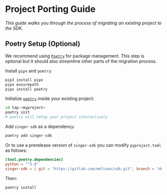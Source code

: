 # Project Porting Guide

_This guide walks you through the process of migrating an existing project to the SDK._

## Poetry Setup (Optional)

We recommend using [`Poetry`](https://python-poetry.org/) for package management. This step is optional but it should also
streamline other parts of the migration process.

Install `pipx` and `poetry`:

```bash
pip3 install pipx
pipx ensurepath
pipx install poetry
```

Initialize [`poetry`](https://python-poetry.org/) inside your existing project:

```bash
cd tap-<myproject>
poetry init
# poetry will setup your project interactively
```

Add `singer-sdk` as a dependency:

```bash
poetry add singer-sdk
```

Or to use a prerelease version of `singer-sdk` you can modify `pyproject.toml` as follows:

```toml
[tool.poetry.dependencies]
python = "^3.8"
singer-sdk = { git = "https://gitlab.com/meltano/sdk.git", branch = "development" }
```

Then:

```bash
poetry install
```
